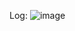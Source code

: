 Log:
![image](https://github.com/calvinwijaya/DGCNN-GeoCARTA/assets/88726143/6872f2d4-d843-481b-bb3e-a2a440e2d67d)
